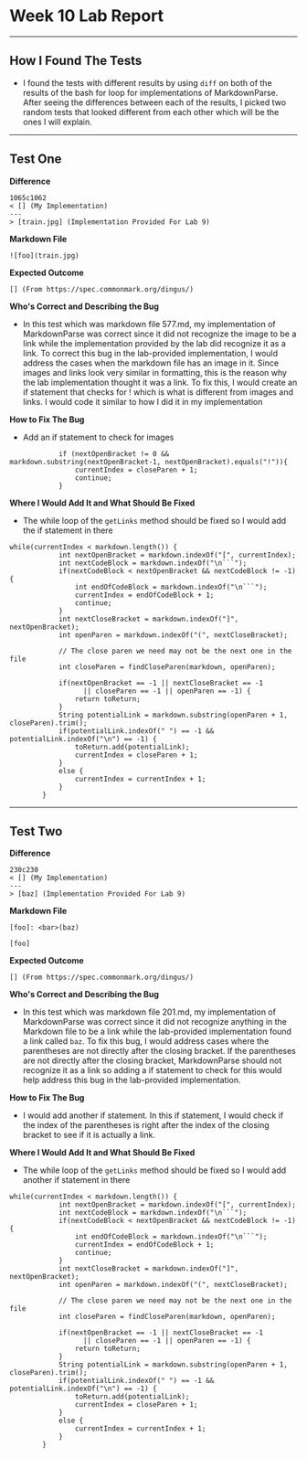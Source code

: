 # Week 10 Lab Report
---
## **How I Found The Tests**
* I found the tests with different results by using `diff` on both of the results of the bash for loop for implementations of MarkdownParse. After seeing the differences between each of the results, I picked two random tests that looked different from each other which will be the ones I will explain.
---
## **Test One**
**Difference**
``` 
1065c1062
< [] (My Implementation)
---
> [train.jpg] (Implementation Provided For Lab 9)
```
**Markdown File**
```
![foo](train.jpg)
```
**Expected Outcome**
```
[] (From https://spec.commonmark.org/dingus/)
```
**Who's Correct and Describing the Bug**
* In this test which was markdown file 577.md, my implementation of MarkdownParse was correct since it did not recognize the image to be a link while the implementation provided by the lab did recognize it as a link. To correct this bug in the lab-provided implementation, I would address the cases when the markdown file has an image in it. Since images and links look very similar in formatting, this is the reason why the lab implementation thought it was a link. To fix this, I would create an if statement that checks for ! which is what is different from images and links. I would code it similar to how I did it in my implementation

**How to Fix The Bug**
* Add an if statement to check for images
```
            if (nextOpenBracket != 0 && markdown.substring(nextOpenBracket-1, nextOpenBracket).equals("!")){
                currentIndex = closeParen + 1;
                continue;
            }
```
**Where I Would Add It and What Should Be Fixed**
* The while loop of the `getLinks` method should be fixed so I would add the if statement in there
```
while(currentIndex < markdown.length()) {
            int nextOpenBracket = markdown.indexOf("[", currentIndex);
            int nextCodeBlock = markdown.indexOf("\n```");
            if(nextCodeBlock < nextOpenBracket && nextCodeBlock != -1) {
                int endOfCodeBlock = markdown.indexOf("\n```");
                currentIndex = endOfCodeBlock + 1;
                continue;
            }
            int nextCloseBracket = markdown.indexOf("]", nextOpenBracket);
            int openParen = markdown.indexOf("(", nextCloseBracket);

            // The close paren we need may not be the next one in the file
            int closeParen = findCloseParen(markdown, openParen);
            
            if(nextOpenBracket == -1 || nextCloseBracket == -1
                  || closeParen == -1 || openParen == -1) {
                return toReturn;
            }
            String potentialLink = markdown.substring(openParen + 1, closeParen).trim();
            if(potentialLink.indexOf(" ") == -1 && potentialLink.indexOf("\n") == -1) {
                toReturn.add(potentialLink);
                currentIndex = closeParen + 1;
            }
            else {
                currentIndex = currentIndex + 1;
            }
        }
```

---

## **Test Two**
**Difference**
``` 
230c230
< [] (My Implementation)
---
> [baz] (Implementation Provided For Lab 9)
```
**Markdown File**
```
[foo]: <bar>(baz)

[foo]
```
**Expected Outcome**
```
[] (From https://spec.commonmark.org/dingus/)
```
**Who's Correct and Describing the Bug**
* In this test which was markdown file 201.md, my implementation of MarkdownParse was correct since it did not recognize anything in the Markdown file to be a link while the lab-provided implementation found a link called `baz`. To fix this bug, I would address cases where the parentheses are not directly after the closing bracket. If the parentheses are not directly after the closing bracket, MarkdownParse should not recognize it as a link so adding a if statement to check for this would help address this bug in the lab-provided implementation.


**How to Fix The Bug**
* I would add another if statement. In this if statement, I would check if the index of the parentheses is right after the index of the closing bracket to see if it is actually a link.

**Where I Would Add It and What Should Be Fixed**
* The while loop of the `getLinks` method should be fixed so I would add another if statement in there
```
while(currentIndex < markdown.length()) {
            int nextOpenBracket = markdown.indexOf("[", currentIndex);
            int nextCodeBlock = markdown.indexOf("\n```");
            if(nextCodeBlock < nextOpenBracket && nextCodeBlock != -1) {
                int endOfCodeBlock = markdown.indexOf("\n```");
                currentIndex = endOfCodeBlock + 1;
                continue;
            }
            int nextCloseBracket = markdown.indexOf("]", nextOpenBracket);
            int openParen = markdown.indexOf("(", nextCloseBracket);

            // The close paren we need may not be the next one in the file
            int closeParen = findCloseParen(markdown, openParen);
            
            if(nextOpenBracket == -1 || nextCloseBracket == -1
                  || closeParen == -1 || openParen == -1) {
                return toReturn;
            }
            String potentialLink = markdown.substring(openParen + 1, closeParen).trim();
            if(potentialLink.indexOf(" ") == -1 && potentialLink.indexOf("\n") == -1) {
                toReturn.add(potentialLink);
                currentIndex = closeParen + 1;
            }
            else {
                currentIndex = currentIndex + 1;
            }
        }
```

